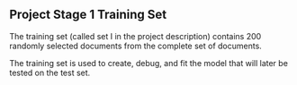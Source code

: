 ## Project Stage 1 Training Set

The training set (called set I in the project description) contains 200 randomly selected documents from the
complete set of documents.

The training set is used to create, debug, and fit the model that will later be tested on the test set.
